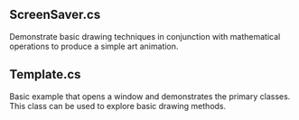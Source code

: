 ScreenSaver.cs
--------------
Demonstrate basic drawing techniques in conjunction with mathematical operations to produce a simple art animation.

Template.cs
-----------
Basic example that opens a window and demonstrates the primary classes.  This class can be used to explore basic drawing methods.
